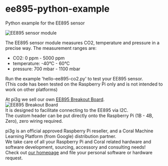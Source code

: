 # ee895-python-example
Python example for the EE895 sensor

![EE895 sensor module](https://cdn.shopify.com/s/files/1/1560/1473/products/EE895-3-in-1-Sensor-Module_300dpi_RGB_500x.jpg?v=1615538360)<br>

The EE895 sensor module measures CO2, temperature and pressure in a precise way.
The measurement ranges are:
  - CO2: 0 ppm - 5000 ppm
  - temperature: -40°C - 60°C
  - pressure: 700 mbar - 1100 mbar

Run the example 'hello-ee895-co2.py' to test your EE895 sensor.<br>
(This code has been tested on the Raspberry Pi only and is not intended to work on other platforms)<br>

At pi3g we sell our own [EE895 Breakout Board](https://buyzero.de/products/raspberry-pi-co2-sensor-breakout-board).<br>
![EE895 Breakout Board](https://cdn.shopify.com/s/files/1/1560/1473/products/P6015323_500x.jpg?v=1623160840)<br>
It is designed to facilitate connecting to the EE895 via I2C.<br>
The custom header can be put directly onto the Raspberry Pi (1B - 4B, Zero), zero wiring required.

pi3g is an official approved Raspberry Pi reseller, and a Coral Machine Learning Platform (from Google) distribution partner.<br>
We take care of all your Raspberry Pi and Coral related hardware and software development, sourcing, accessory and consulting needs!<br>
Check out [our homepage](https://pi3g.com/) and file your personal software or hardware request.
